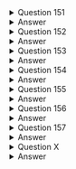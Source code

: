 <details>
  <summary>Question 151</summary>

A company wants to migrate its on-premises data center to AWS. According to the company's compliance requirements, the company can use only the ap-northeast-3 Region. Company administrators are not permitted to connect VPCs to the internet.

Which solutions will meet these requirements? (Choose two.)

- [ ] A. Use AWS Control Tower to implement data residency guardrails to deny internet access and deny access to all AWS Regions except ap-northeast-3.
- [ ] B. Use rules in AWS WAF to prevent internet access. Deny access to all AWS Regions except ap-northeast-3 in the AWS account settings.
- [ ] C. Use AWS Organizations to configure service control policies (SCPS) that prevent VPCs from gaining internet access. Deny access to all AWS Regions except ap-northeast-3.
- [ ] D. Create an outbound rule for the network ACL in each VPC to deny all traffic from 0.0.0.0/0 Create an IAM policy for each user to prevent the use of any AWS Region other than ap-northeast-3.
- [ ] E. Use AWS Config to activate managed rules to detect and alert for internet gateways and to detect and alert for new resources deployed outside of ap-northeast-3.

</details>

<details>
  <summary>Answer</summary>

- [ ] A. Use AWS Control Tower to implement data residency guardrails to deny internet access and deny access to all AWS Regions except ap-northeast-3.
- [ ] C. Use AWS Organizations to configure service control policies (SCPS) that prevent VPCs from gaining internet access. Deny access to all AWS Regions except ap-northeast-3.

Why these are the correct answers:

These options provide preventative controls at an organizational level to enforce the specified compliance requirements:

A. Use AWS Control Tower to implement data residency guardrails to deny internet access and deny access to all AWS Regions except ap-northeast-3.
- [ ] AWS Control Tower for Governance: AWS Control Tower provides an easy way to set up and govern a secure, multi-account AWS environment based on best practices. It uses guardrails (which are often implemented using Service Control Policies and AWS Config rules) to enforce policies.
- [ ] Data Residency Guardrails: Control Tower offers specific guardrails for data residency that can be used to deny access to AWS services and operations in unauthorized AWS Regions, thereby ensuring work occurs only in ap-northeast-3.
- [ ] Preventing Internet Access: Control Tower can also deploy guardrails that help prevent VPCs from connecting to the internet, for example, by restricting the creation or use of Internet Gateways.
- [ ] Centralized Enforcement: Control Tower provides a comprehensive, managed way to establish and enforce these types of compliance rules across an organization.

C. Use AWS Organizations to configure service control policies (SCPS) that prevent VPCs from gaining internet access. Deny access to all AWS Regions except ap-northeast-3.
- [ ] AWS Organizations and SCPs: Service Control Policies (SCPs) are a feature of AWS Organizations that offer central control over the maximum available permissions for all accounts in your organization. SCPs can restrict which AWS services, resources, and individual API actions users and roles in member accounts can access.
- [ ] Denying Access to Other Regions: An SCP can be configured to explicitly deny access to all AWS API actions in Regions other than ap-northeast-3. This effectively limits operations to the allowed region.
- [ ] Preventing Internet Access for VPCs: SCPs can also be used to deny specific EC2 actions required to connect a VPC to the internet, such as ec2:CreateInternetGateway, ec2:AttachInternetGateway, or actions that modify route tables to use an Internet Gateway. This ensures administrators cannot connect VPCs to the internet.
- [ ] Preventative Control: SCPs act as preventative guardrails that even administrators in member accounts cannot override (unless they have permissions in the management account to modify the SCP itself).

Why are the other answers wrong?

- [ ] Option B is wrong because: AWS WAF (Web Application Firewall) is used to protect web applications from common web exploits. It does not control general VPC internet connectivity or restrict access to AWS Regions. Denying access to regions in "AWS account settings" is less robust and centrally managed than using SCPs or Control Tower guardrails for organizational compliance.
- [ ] Option D is wrong because:
Network ACLs operate at the subnet level and are stateless. While they can block traffic, managing NACLs across all VPCs to deny all outbound internet traffic (the 0.0.0.0/0 in an outbound rule is not how sources are typically specified for outbound; it would be a destination) can be complex and might inadvertently block necessary internal or AWS service traffic. It's also not as robust as an SCP for preventing administrators from creating internet connectivity.
IAM policies apply to users, groups, and roles, restricting what they can do. While useful, SCPs provide an overarching organizational boundary that applies even to administrators within member accounts.
- [ ] Option E is wrong because: AWS Config is a service for assessing, auditing, and evaluating the configurations of AWS resources. It provides detective controls, meaning it can detect and alert when a non-compliant configuration occurs (like an Internet Gateway being created or resources deployed in a wrong region). However, it does not prevent these actions. The requirement is that administrators "are not permitted" to do these things, which implies a need for preventative controls.

</details>

<details>
  <summary>Question 152</summary>

A company wants to migrate an on-premises data center to AWS. The data center hosts an SFTP server that stores its data on an NFS-based file system. The server holds 200 GB of data that needs to be transferred. The server must be hosted on an Amazon EC2 instance that uses an Amazon Elastic File System (Amazon EFS) file system.

Which combination of steps should a solutions architect take to automate this task? (Choose two.)

- [ ] A. Launch the EC2 instance into the same Availability Zone as the EFS file system.
- [ ] B. Install an AWS DataSync agent in the on-premises data center.
- [ ] C. Create a secondary Amazon Elastic Block Store (Amazon EBS) volume on the EC2 instance for the data.
- [ ] D. Manually use an operating system copy command to push the data to the EC2 instance.
- [ ] E. Use AWS DataSync to create a suitable location configuration for the on-premises SFTP server.

</details>

<details>
  <summary>Answer</summary>

- [ ] B. Install an AWS DataSync agent in the on-premises data center.
- [ ] E. Use AWS DataSync to create a suitable location configuration for the on-premises SFTP server.

Why these are the correct answers:

This solution focuses on automating the transfer of 200 GB of data from an on-premises NFS file system (backing an SFTP server) to an Amazon EFS file system in AWS.

B. Install an AWS DataSync agent in the on-premises data center.
- [ ] AWS DataSync Agent: To use AWS DataSync for transferring data from an on-premises location, you need to deploy a DataSync agent (a virtual machine) in your on-premises environment.
- [ ] This agent will access your on-premises NFS file system and manage the data transfer to AWS.

E. Use AWS DataSync to create a suitable location configuration for the on-premises SFTP server.
- [ ] DataSync Locations and Task: Once the agent is deployed and activated, you configure AWS DataSync by creating a source location that points to your on-premises NFS file system (which backs the SFTP server) and a destination location that points to your Amazon EFS file system in AWS.
- [ ] Then, you create a DataSync task to manage the automated transfer of data between these locations.
- [ ] DataSync handles the scheduling, monitoring, data validation, and optimization of the transfer.
- [ ] This combination provides an automated, efficient, and managed way to transfer the data.

Why are the other answers wrong?

- [ ] Option A is wrong because: While an EC2 instance needs to be in a VPC with mount targets for the EFS file system (which exist in specific AZs), EFS itself is a regional service designed to be accessible from any AZ within the region where it's created. This step is related to how the EC2 instance accesses EFS after migration, not directly a step in automating the data transfer from on-premises. The core of the automation is DataSync.
- [ ] Option C is wrong because: The requirement clearly states that the new SFTP server hosted on an EC2 instance must use an Amazon EFS file system, not an EBS volume, for its data. Creating an EBS volume contradicts this requirement.
- [ ] Option D is wrong because: Manually using operating system copy commands (like scp, rsync, or cp over an NFS mount) is not an "automated task" in the context of a managed migration service like DataSync. Manual copies lack the built-in scheduling, monitoring, error handling, data validation, and transfer optimization features that DataSync provides, and they would require more manual intervention, especially for 200 GB of data.

</details>

<details>
  <summary>Question 153</summary>

A company sells ringtones created from clips of popular songs. The files containing the ringtones are stored in Amazon S3 Standard and are at least 128 KB in size. The company has millions of files, but downloads are infrequent for ringtones older than 90 days. The company needs to save money on storage while keeping the most accessed files readily available for its users.

Which action should the company take to meet these requirements MOST cost-effectively?

- [ ] A. Configure S3 Standard-Infrequent Access (S3 Standard-IA) storage for the initial storage tier of the objects.
- [ ] B. Move the files to S3 Intelligent-Tiering and configure it to move objects to a less expensive storage tier after 90 days.
- [ ] C. Configure S3 inventory to manage objects and move them to S3 Standard-Infrequent Access (S3 Standard-IA) after 90 days.
- [ ] D. Implement an S3 Lifecycle policy that moves the objects from S3 Standard to S3 Standard-Infrequent Access (S3 Standard-IA) after 90 days.

</details>

<details>
  <summary>Answer</summary>

- [ ] D. Implement an S3 Lifecycle policy that moves the objects from S3 Standard to S3 Standard-Infrequent Access (S3 Standard-IA) after 90 days.

Why this is the correct answer:

This solution directly addresses the defined access patterns and cost-saving requirements:

- [ ] Initial Storage in S3 Standard: New ringtones and those younger than 90 days are frequently accessed ("most accessed files readily available"). S3 Standard is suitable for this, offering high availability and immediate retrieval with no retrieval fees. The problem states files are currently in S3 Standard.
- [ ] Defined Access Pattern Shift: There's a clear shift in access patterns: "downloads are infrequent for ringtones older than 90 days."
- [ ] S3 Lifecycle Policy for Automated Transition: An S3 Lifecycle policy allows you to define rules to automatically transition objects to different storage classes based on their age. Configuring a policy to move objects from S3 Standard to S3 Standard-Infrequent Access (S3 Standard-IA) after 90 days automates the cost optimization process.
- [ ] S3 Standard-IA for Infrequent Access with Ready Availability: S3 Standard-IA is designed for data that is accessed less frequently but requires rapid access when needed. It offers a lower storage cost than S3 Standard, making it cost-effective for the ringtones older than 90 days. While there's a per-GB retrieval fee, this is acceptable if downloads are truly infrequent. It keeps the files "readily available."
- [ ] MOST Cost-Effective for This Pattern: For a well-defined access pattern (frequent then infrequent), a direct lifecycle policy to an appropriate infrequent access tier like S3 Standard-IA is a very cost-effective and straightforward approach.

Why are the other answers wrong?

- [ ] Option A is wrong because: Configuring S3 Standard-IA as the initial storage tier for all objects would mean that frequently accessed new ringtones (within the first 90 days) would incur retrieval fees every time they are downloaded. S3 Standard is more cost-effective for the initial period of frequent access.
- [ ] Option B is wrong because: S3 Intelligent-Tiering is primarily designed for data with unknown, changing, or unpredictable access patterns. While it could eventually move data to an infrequent access tier after 90 days if so configured (or if its own monitoring determined it), the access pattern here is relatively predictable (frequent for 90 days, then infrequent). For such a defined pattern, a direct S3 Lifecycle policy (as in option D) is often simpler and can be slightly more cost-effective as it avoids the small per-object monitoring and automation fees associated with S3 Intelligent-Tiering.
- [ ] Option C is wrong because: Amazon S3 Inventory provides flat file lists (CSV, ORC, or Parquet) of your objects and their metadata, which is useful for analysis, auditing, and reporting. S3 Inventory itself does not "manage objects and move them" between storage classes. That functionality is provided by S3 Lifecycle policies.

</details>

<details>
  <summary>Question 154</summary>

A company needs to save the results from a medical trial to an Amazon S3 repository. The repository must allow a few scientists to add new files and must restrict all other users to read-only access. No users can have the ability to modify or delete any files in the repository. The company must keep every file in the repository for a minimum of 1 year after its creation date.

Which solution will meet these requirements?

- [ ] A. Use S3 Object Lock in governance mode with a legal hold of 1 year.
- [ ] B. Use S3 Object Lock in compliance mode with a retention period of 365 days.
- [ ] C. Use an IAM role to restrict all users from deleting or changing objects in the S3 bucket. Use an S3 bucket policy to only allow the IAM role.
- [ ] D. Configure the S3 bucket to invoke an AWS Lambda function every time an object is added. Configure the function to track the hash of the saved object so that modified objects can be marked accordingly.

</details>

<details>
  <summary>Answer</summary>

- [ ] B. Use S3 Object Lock in compliance mode with a retention period of 365 days.

Why this is the correct answer:

This solution effectively addresses the requirements for immutability and fixed-term retention:

- [ ] S3 Object Lock for Immutability: The requirement "No users can have the ability to modify or delete any files in the repository" points directly to Amazon S3 Object Lock. S3 Object Lock provides Write-Once-Read-Many (WORM) protection for S3 objects, preventing them from being deleted or overwritten for a fixed amount of time or indefinitely.
- [ ] Compliance Mode for Strict Enforcement: S3 Object Lock offers two retention modes: governance and compliance. Compliance mode is the stricter of the two. When an object version is locked in compliance mode, its retention mode cannot be changed, and its retention period cannot be shortened by any user, including the root user in the AWS account, for the duration of the specified retention period. This ensures the highest level of immutability and meets the "No users can have the ability to modify or delete" requirement.
- [ ] Retention Period of 365 Days: Setting a retention period of 365 days (1 year) for objects when they are uploaded (e.g., via a default bucket setting or by applying it during upload) ensures that "The company must keep every file in the repository for a minimum of 1 year after its creation date."
- [ ] Access Control (Complementary): While S3 Object Lock handles the immutability and retention, separate IAM policies and/or S3 bucket policies would be configured to manage who can add new files (the "few scientists") and who has read-only access ("all other users"). This option focuses on the critical immutability and retention aspects.

Why are the other answers wrong?

- [ ] Option A is wrong because:
S3 Object Lock in governance mode allows users with specific IAM permissions (s3:BypassGovernanceRetention) to override the retention settings or delete the objects. This does not meet the strict requirement that "No users can have the ability to modify or delete any files."
A legal hold provides immutability but has no expiration date; it remains in effect until explicitly removed. While it prevents deletion, a fixed retention period (as in compliance mode) is more directly aligned with the "minimum of 1 year after its creation date" requirement if the goal is a time-bound, unchangeable retention.
- [ ] Option C is wrong because: While IAM roles and S3 bucket policies are essential for controlling access (who can read, who can write), they can typically be modified by users with sufficient administrative privileges (like the root user or account administrators). They do not provide the same level of guaranteed, unchangeable WORM protection that S3 Object Lock in compliance mode offers against all users, including administrators, for a defined period.
- [ ] Option D is wrong because: This describes a detective control, not a preventative one. Tracking hashes with a Lambda function would help identify if an object has been modified after the fact, but it would not prevent the modification or deletion from occurring in the first place. The requirement is that files "cannot be modified or deleted."

</details>

<details>
  <summary>Question 155</summary>

A large media company hosts a web application on AWS. The company wants to start caching confidential media files so that users around the world will have reliable access to the files. The content is stored in Amazon S3 buckets. The company must deliver the content quickly, regardless of where the requests originate geographically.

Which solution will meet these requirements?

- [ ] A. Use AWS DataSync to connect the S3 buckets to the web application.
- [ ] B. Deploy AWS Global Accelerator to connect the S3 buckets to the web application.
- [ ] C. Deploy Amazon CloudFront to connect the S3 buckets to CloudFront edge servers.
- [ ] D. Use Amazon Simple Queue Service (Amazon SQS) to connect the S3 buckets to the web application.

</details>

<details>
  <summary>Answer</summary>

- [ ] C. Deploy Amazon CloudFront to connect the S3 buckets to CloudFront edge servers.

Why this is the correct answer:

- [ ] Amazon CloudFront for Caching and Global Fast Delivery: Amazon CloudFront is a global content delivery network (CDN) service. It is designed to "deliver the content quickly, regardless of where the requests originate geographically" by caching copies of your content (in this case, confidential media files from S3 buckets) at edge locations around the world. When users request the files, they are served from the nearest edge location, which significantly reduces latency.
- [ ] Reliable Access and S3 Origin: CloudFront improves the reliability of access to content. It uses Amazon S3 buckets as an origin to fetch the content when it's not already cached at an edge location.
- [ ] Caching Confidential Media Files: CloudFront supports methods for securely serving private content from S3, such as using Origin Access Identity (OAI) or Origin Access Control (OAC) to restrict direct S3 access and ensure files are only accessible through CloudFront. Signed URLs or signed cookies can also be used with CloudFront to control access to confidential files on a per-user or per-session basis.
- [ ] This solution directly addresses all requirements: caching, reliable access, global fast delivery, and handling confidential content from S3.

Why are the other answers wrong?

- [ ] Option A is wrong because: AWS DataSync is a service for online data transfer, designed to move large amounts of data between on-premises storage and AWS storage, or between different AWS storage services. It is not a content delivery or caching service for providing low-latency access to users around the world.
- [ ] Option B is wrong because: AWS Global Accelerator is a service that improves the availability and performance of your applications with global users by providing static IP addresses and routing traffic over the AWS global network to optimal regional application endpoints (like Load Balancers or EC2 instances). While it helps with application endpoint performance and availability, it is not primarily a content caching service like CloudFront. CloudFront is specifically designed for caching and delivering static/dynamic content from the edge.
- [ ] Option D is wrong because: Amazon Simple Queue Service (Amazon SQS) is a message queuing service used for decoupling and scaling distributed systems by sending, storing, and receiving messages between software components. It has no role in caching or delivering media files to users.


</details>

<details>
  <summary>Question 156</summary>

- [ ] A.  Turn  
A company produces batch data that comes from different databases. The company also produces live stream data from network sensors and application APIs. The company needs to consolidate all the data into one place for business analytics. The company needs to process the incoming data and then stage the data in different Amazon S3 buckets. Teams will later run one-time queries and import the data into a business intelligence tool to show key performance indicators (KPIs).

Which combination of steps will meet these requirements with the LEAST operational overhead? (Choose two.)

- [ ] A. Use Amazon Athena for one-time queries. Use Amazon QuickSight to create dashboards for KPIs.
- [ ] B. Use Amazon Kinesis Data Analytics for one-time queries. Use Amazon QuickSight to create dashboards for KPIs.
- [ ] C. Create custom AWS Lambda functions to move the individual records from the databases to an Amazon Redshift cluster.
- [ ] D. Use an AWS Glue extract, transform, and load (ETL) job to convert the data into JSON format. Load the data into multiple Amazon OpenSearch Service (Amazon Elasticsearch Service) clusters.
- [ ] E. Use blueprints in AWS Lake Formation to identify the data that can be ingested into a data lake. Use AWS Glue to crawl the source, extract the data, and load the data into Amazon S3 in Apache Parquet format.

</details>

<details>
  <summary>Answer</summary>

- [ ] A. Use Amazon Athena for one-time queries. Use Amazon QuickSight to create dashboards for KPIs.
- [ ] E. Use blueprints in AWS Lake Formation to identify the data that can be ingested into a data lake. Use AWS Glue to crawl the source, extract the data, and load the data into Amazon S3 in Apache Parquet format.

Why these are the correct answers:

This solution combines services for building a data lake, processing data, and then analyzing and visualizing it, all with an emphasis on minimizing operational overhead.

E. Use blueprints in AWS Lake Formation to identify the data that can be ingested into a data lake. Use AWS Glue to crawl the source, extract the data, and load the data into Amazon S3 in Apache Parquet format.
- [ ] Consolidation and Staging in S3: AWS Lake Formation helps you set up a secure data lake in Amazon S3 quickly. Blueprints can be used to ingest data from various sources (like the "different databases").
- [ ] AWS Glue (an ETL service) can then be used to crawl these sources, extract the data, perform necessary transformations (though this option focuses on extraction and loading), and load it into S3.
- [ ] Apache Parquet Format: Storing data in Apache Parquet format in S3 is highly recommended for analytics.
- [ ] Parquet is a columnar storage format that is optimized for query performance with services like Amazon Athena and can lead to significant cost savings for queries.
- [ ] Least Operational Overhead for Ingestion/Processing: Both Lake Formation and Glue are fully managed services, reducing the operational burden of setting up data ingestion pipelines and preparing data for analytics.

A. Use Amazon Athena for one-time queries. Use Amazon QuickSight to create dashboards for KPIs.
- [ ] Amazon Athena for Ad-Hoc Queries: Once the data is staged in S3 (as per option E), Amazon Athena allows teams to run "one-time queries" directly on the data in S3 using standard SQL.
- [ ] Athena is serverless, so there are no clusters to manage, fitting the "LEAST operational overhead" requirement.
- [ ] Amazon QuickSight for BI and KPIs: Amazon QuickSight is a scalable, serverless business intelligence (BI) service.
- [ ] It can connect to data in S3 (often via Athena) to "import the data into a business intelligence tool to show key performance indicators (KPIs)" through interactive dashboards.
- [ ] This addresses the analysis and visualization requirements with low operational overhead.

Why are the other answers wrong?

- [ ] Option B is wrong because: Amazon Kinesis Data Analytics is designed for real-time processing and analysis of streaming data, not for running "one-time queries" on data already staged in S3 (which is what Athena is for). While the company does have live stream data, Kinesis Data Analytics is an analytics tool for data in motion, not a general query engine for data at rest in S3 for this use case.
- [ ] Option C is wrong because: Creating custom AWS Lambda functions to move data from various databases to an Amazon Redshift cluster would involve significant development and maintenance effort. While Redshift is a data warehouse, the requirement is to stage data in S3 first. For ingesting batch data from databases into S3, AWS Glue (as in option E) or AWS Database Migration Service (DMS) are generally more suitable and offer less operational overhead than custom Lambda functions.
- [ ] Option D is wrong because: While AWS Glue ETL is appropriate for processing, loading data into multiple Amazon OpenSearch Service (Elasticsearch Service) clusters might not be the most cost-effective or operationally simple solution for staging all consolidated data for "one-time queries" and general BI tool import. OpenSearch is optimized for search and log analytics. Storing data in S3 in Parquet format and querying with Athena (as suggested by options E and A) is often more flexible and cost-effective for ad-hoc SQL queries and broader BI consumption. Managing multiple OpenSearch clusters also adds operational overhead.

</details>

<details>
  <summary>Question 157</summary>

A company stores data in an Amazon Aurora PostgreSQL DB cluster. The company must store all the data for 5 years and must delete all the data after 5 years. The company also must indefinitely keep audit logs of actions that are performed within the database. Currently, the company has automated backups configured for Aurora.

Which combination of steps should a solutions architect take to meet these requirements? (Choose two.)

- [ ] A. Take a manual snapshot of the DB cluster.
- [ ] B. Create a lifecycle policy for the automated backups.
- [ ] C. Configure automated backup retention for 5 years.
- [ ] D. Configure an Amazon CloudWatch Logs export for the DB cluster.
- [ ] E. Use AWS Backup to take the backups and to keep the backups for 5 years.

</details>

<details>
  <summary>Answer</summary>

- [ ] D. Configure an Amazon CloudWatch Logs export for the DB cluster.
- [ ] E. Use AWS Backup to take the backups and to keep the backups for 5 years.

Why these are the correct answers:

This solution addresses both the data retention/deletion requirements and the audit log retention requirement separately using appropriate AWS services.

D. Configure an Amazon CloudWatch Logs export for the DB cluster.
- [ ] Indefinitely Keep Audit Logs: Amazon Aurora PostgreSQL can be configured to publish various logs, including audit logs (if enabled via database parameter group settings), to Amazon CloudWatch Logs. Once the audit logs are in CloudWatch Logs, they can be configured for long-term retention, either within CloudWatch Logs itself (though this can become expensive for indefinite retention of large volumes) or, more commonly, by setting up an export or subscription from CloudWatch Logs to Amazon S3 for durable, cost-effective, and indefinite archival. This meets the requirement to "indefinitely keep audit logs of actions that are performed within the database."

E. Use AWS Backup to take the backups and to keep the backups for 5 years.
- [ ] Data Retention for 5 Years and Deletion: AWS Backup is a fully managed backup service that simplifies and automates data protection across various AWS services, including Amazon Aurora. You can create backup plans in AWS Backup to define how frequently backups are taken and, crucially, their retention period. You can set a retention policy to keep backups for 5 years. AWS Backup also manages the lifecycle of these backups, including their automatic deletion after the 5-year retention period expires. This addresses the requirements to "store all the data for 5 years and must delete all the data after 5 years."
- [ ] Operational Efficiency: Using AWS Backup centralizes backup management and automates the backup and retention lifecycle, reducing operational overhead.

Why are the other answers wrong?

- [ ] Option A is wrong because: Taking a single manual snapshot of the DB cluster is a point-in-time backup. It does not provide an ongoing strategy for backing up all data, retaining it for 5 years, and then ensuring its deletion. Managing a series of manual snapshots for 5 years and their eventual deletion would be operationally burdensome.
- [ ] Option B is wrong because: Amazon RDS automated backups (which Aurora uses) have a maximum retention period of 35 days. You cannot create a lifecycle policy directly on these automated backups to extend their retention to 5 years. For long-term retention beyond 35 days, you need to use manual snapshots or a service like AWS Backup.
- [ ] Option C is wrong because: As stated above, the maximum retention period for standard Amazon RDS automated backups is 35 days. It is not possible to configure automated backup retention directly within RDS/Aurora for 5 years.

</details>



























<details>
  <summary>Question X</summary>

- [ ] A.  Turn  


</details>

<details>
  <summary>Answer</summary>

- [ ] A.  Turn


</details>



